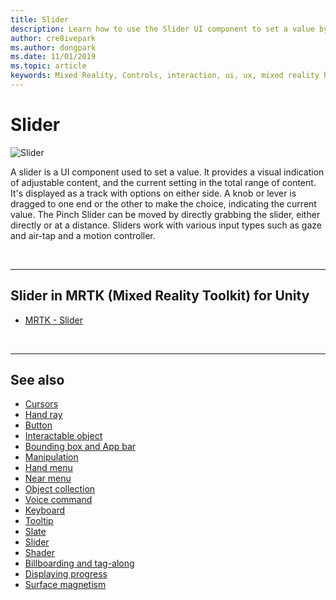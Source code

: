 ```yaml
---
title: Slider
description: Learn how to use the Slider UI component to set a value by moving a knob or lever on a track using the Mixed Reality Toolkit.
author: cre8ivepark
ms.author: dongpark
ms.date: 11/01/2019
ms.topic: article
keywords: Mixed Reality, Controls, interaction, ui, ux, mixed reality headset, windows mixed reality headset, virtual reality headset, HoloLens, slider, MRTK, Mixed Reality Toolkit
---
```


# Slider

![Slider](images/UX_Hero_Slider.jpg)

A slider is a UI component used to set a value. It provides a visual indication of adjustable content, and the current setting in the total range of content. It's displayed as a track with options on either side. A knob or lever is dragged to one end or the other to make the choice, indicating the current value. The Pinch Slider can be moved by directly grabbing the slider, either directly or at a distance. Sliders work with various input types such as gaze and air-tap and a motion controller.

<br>

---

## Slider in MRTK (Mixed Reality Toolkit) for Unity

* [MRTK - Slider](/windows/mixed-reality/mrtk-unity/features/ux-building-blocks/sliders)

<br>

---

## See also

* [Cursors](cursors.md)
* [Hand ray](point-and-commit.md)
* [Button](button.md)
* [Interactable object](interactable-object.md)
* [Bounding box and App bar](app-bar-and-bounding-box.md)
* [Manipulation](direct-manipulation.md)
* [Hand menu](hand-menu.md)
* [Near menu](near-menu.md)
* [Object collection](object-collection.md)
* [Voice command](voice-input.md)
* [Keyboard](keyboard.md)
* [Tooltip](tooltip.md)
* [Slate](slate.md)
* [Slider](slider.md)
* [Shader](shader.md)
* [Billboarding and tag-along](billboarding-and-tag-along.md)
* [Displaying progress](progress.md)
* [Surface magnetism](surface-magnetism.md)